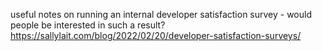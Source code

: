 useful notes on running an internal developer satisfaction survey - would people be interested in such a result?  https://sallylait.com/blog/2022/02/20/developer-satisfaction-surveys/